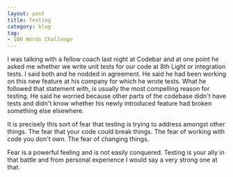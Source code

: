 ```yaml
---
layout: post
title: Testing
category: blog
tag:
- 100 Words Challenge
---
```

I was talking with a fellow coach last night at Codebar and at one point he asked me whether we write unit tests for our code at 8th Light or integration tests. I said both and he nodded in agreement. He said he had been working on this new feature at his company for which he wrote tests. What he followed that statement with, is usually the most compelling reason for testing. He said he worried because other parts of the codebase didn't have tests and didn't know whether his newly introduced feature had broken something else elsewhere.

It is precisely this sort of fear that testing is trying to address amongst other things. The fear that your code could break things. The fear of working with code you don't own. The fear of changing things.

Fear is a powerful feeling and is not easily conquered. Testing is your ally in that battle and from personal experience I would say a very strong one at that.
